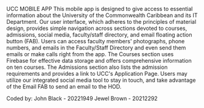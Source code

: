 UCC MOBILE APP
This mobile app is designed to give access to essential information about the University of the Commonwealth Caribbean and its IT Department. 
Our user interface, which adheres to the principles of material design, provides simple navigation across sections devoted to courses, admissions, social media, faculty/staff directory,
and email floating action button (FAB). Users can access faculty members' photographs, phone numbers, and emails in the Faculty/Staff Directory and even send them emails or
make calls right from the app. The Courses section uses Firebase for effective data storage and offers comprehensive information on ten courses. The Admissions section also lists
the admission requirements and provides a link to UCC's Application Page. Users may utilize our integrated social media tool to stay in touch, and take advantage of the Email FAB to send an email to the HOD. 

Coded by:
John Black - 20221949
Jewel Brown - 20212292

